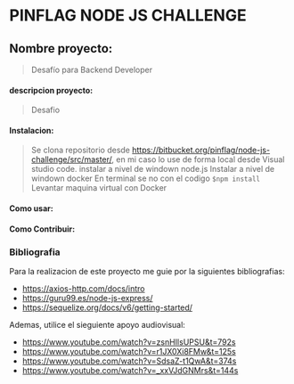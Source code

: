 # PINFLAG NODE JS CHALLENGE
## Nombre proyecto: 
> Desafío para Backend Developer
#### descripcion proyecto: 
> Desafio 
#### Instalacion:
> Se clona repositorio desde https://bitbucket.org/pinflag/node-js-challenge/src/master/, en mi caso lo use de forma local desde Visual studio code.
> instalar a nivel de windown node.js
> Instalar a nivel de windown docker
> En terminal se no con el codigo `$npm install`
> Levantar maquina virtual con Docker
#### Como usar:

#### Como Contribuir:
>

### Bibliografia
Para la realizacion de este proyecto me guie por la siguientes bibliografias:
- https://axios-http.com/docs/intro
- https://guru99.es/node-js-express/
- https://sequelize.org/docs/v6/getting-started/

Ademas, utilice el sieguiente apoyo audiovisual:
- https://www.youtube.com/watch?v=zsnHIlsUPSU&t=792s
- https://www.youtube.com/watch?v=r1JX0Xi8FMw&t=125s
- https://www.youtube.com/watch?v=SdsaZ-t1QwA&t=374s
- https://www.youtube.com/watch?v=_xxVJdGNMrs&t=144s